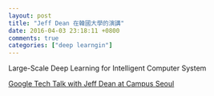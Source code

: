 ```yaml
---
layout: post
title: "Jeff Dean 在韓國大學的演講"
date: 2016-04-03 23:18:11 +0800
comments: true
categories: ["deep learngin"]
---
```


<!-- more -->

Large-Scale Deep Learning for Intelligent Computer System

[Google Tech Talk with Jeff Dean at Campus Seoul]

[Google Tech Talk with Jeff Dean at Campus Seoul]:https://www.youtube.com/watch?v=QSaZGT4-6EY